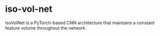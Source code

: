 # iso-vol-net
IsoVolNet is a PyTorch-based CNN architecture that maintains a constant feature volume throughout the network.
